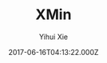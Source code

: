 ---
title: XMin
github: https://github.com/yihui/hugo-xmin
demo: https://xmin.yihui.org/
author: Yihui Xie
ssg:
  - Hugo
cms:
  - Markdown
date: 2017-06-16T04:13:22.000Z
description: >-
  eXtremely Minimal Hugo theme: about 150 lines of code in total, including HTML
  and CSS (with no dependencies)
draft: true
publish_date: '2017-06-16T04:13:22Z'
update_date: '2022-08-08T14:40:20Z'
github_star: 530
github_fork: 290
---